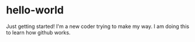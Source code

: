 # hello-world
Just getting started!
I'm a new coder trying to make my way. I am doing this to learn how github works.
